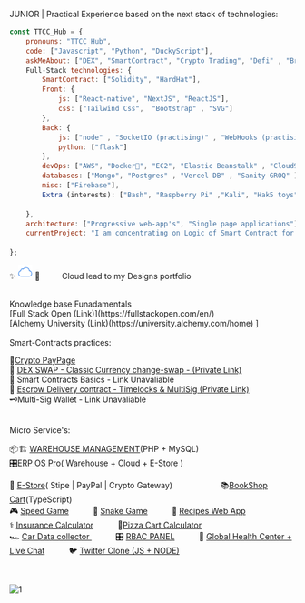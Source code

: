 

JUNIOR | Practical Experience based on the next stack of technologies:

```javascript
const TTCC_Hub = {
    pronouns: "TTCC Hub",
    code: ["Javascript", "Python", "DuckyScript"],
    askMeAbout: ["DEX", "SmartContract", "Crypto Trading", "Defi" , "Brand Building" , "SVG", "Design"],
    Full-Stack technologies: {
        SmartContract: ["Solidity", "HardHat"],
        Front: {
            js: ["React-native", "NextJS", "ReactJS"],
            css: ["Tailwind Css",  "Bootstrap" , "SVG"]
        },
        Back: {
            js: ["node" , "SocketIO (practising)" , "WebHooks (practising)" ],
            python: ["flask"]
        },
        devOps: ["AWS", "Docker🐳", "EC2", "Elastic Beanstalk" , "Cloud9" , "CodePipeline", "Stripe" , "PayPal" ],
        databases: ["Mongo", "Postgres" , "Vercel DB" , "Sanity GROQ" ],
        misc: ["Firebase"],
        Extra (interests): ["Bash", "Raspberry Pi" ,"Kali", "Hak5 toys"]

    },
    architecture: ["Progressive web-app's", "Single page applications"],
    currentProject: "I am concentrating on Logic of Smart Contract for DEX Web-App marketplace",

};
```

✨ [<img src='/iCloud.png' alt='website' top='5' height='25'>](https://bespokedesign.tumblr.com/) 🌙ㅤㅤㅤCloud lead to my Designs portfolio

<br>
    Knowledge base Funadamentals
<br>
[Full Stack Open (Link)](https://fullstackopen.com/en/)
<br>
[Alchemy University (Link)(https://university.alchemy.com/home) ]
<br>
<br>
Smart-Contracts practices: 
<br>

🧾[Crypto PayPage](https://github.com/ttcchub/web3-ecom-cryptogateway)
<br> 
💱 [DEX SWAP - Classic Currency change-swap - (Private Link)](https://github.com/ttcchub/DEX_SWAP_BACK_1inch-protol)
<br>
📑 Smart Contracts Basics - Link Unavaliable
<br>
🔄 [Escrow Delivery contract - Timelocks & MultiSig (Private Link)](https://github.com/ttcchub/escrow-contract-shipping)
<br>
🗝️Multi-Sig Wallet - Link Unavaliable
<br>

<br>
Micro Service's: 
<br>

📦🏗️ [WAREHOUSE MANAGEMENT](https://github.com/ttcchub/ONLINE-INVENTORY-MANAGEMENT-SOFTWARE-V2-PHP)(PHP + MySQL)ㅤㅤㅤ  
🎛️[ERP OS Pro](https://github.com/ttcchub/)( Warehouse + Cloud + E-Store )ㅤㅤㅤ  

🧦 [E-Store](https://gutta-store-sigma.vercel.app/)( Stipe | PayPal | Crypto Gateway)ㅤㅤㅤ   ㅤㅤㅤ  📚[BookShop Cart](https://bookishshop.netlify.app)(TypeScript)ㅤ <br>
🎮 [Speed Game](https://public.bc.fi/s2200198/speedGame/)ㅤㅤㅤ 🐍 [Snake Game](https://public.bc.fi/s2200198/snake/)ㅤㅤㅤ 🍣 [Recipes Web App ](https://recipes-web-app-ten.vercel.app/)
<br>
⚕️ [Insurance Calculator](https://public.bc.fi/s2200198/Insurance/)ㅤㅤㅤ 🍕[Pizza Cart Calculator](https://public.bc.fi/s2200198/pizza2/pizza.html)
<br>
🏎️ [Car Data collector ](https://public.bc.fi/s2200198/carDb/)ㅤㅤㅤ 🎛️ [RBAC PANEL](https://github.com/ttcchub/RBAC---panel/tree/main/RBAC)ㅤㅤㅤ 🩻 [Global Health Center + Live Chat](https://github.com/ttcchub/health--recontr)ㅤㅤㅤ 🐦 [Twitter Clone (JS + NODE)](https://github.com/ttcchub/Twitter-Clone)



<br>


![1](https://user-images.githubusercontent.com/79540594/214652998-066f2341-5b57-46b4-ad52-4c810717510a.jpg)

